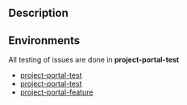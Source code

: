 ## Description

## Environments

All testing of issues are done in **project-portal-test**

- [project-portal-test](https://portal.fusion.equinor.com)
- [project-portal-test](https://webserver-fusion-project-portal-test.radix.equinor.com/)
- [project-portal-feature](https://webserver-fusion-project-portal-feature.radix.equinor.com/)

